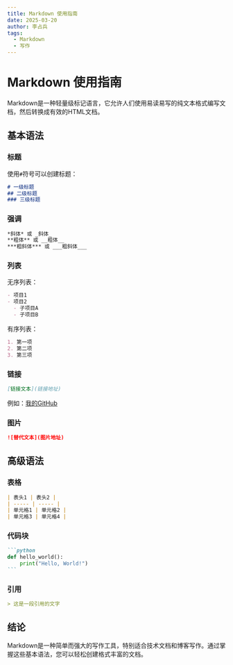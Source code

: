 ```yaml
---
title: Markdown 使用指南
date: 2025-03-20
author: 李占兵
tags:
  - Markdown
  - 写作
---
```


# Markdown 使用指南

Markdown是一种轻量级标记语言，它允许人们使用易读易写的纯文本格式编写文档，然后转换成有效的HTML文档。

## 基本语法

### 标题

使用`#`符号可以创建标题：

```markdown
# 一级标题
## 二级标题
### 三级标题
```

### 强调

```markdown
*斜体* 或 _斜体_
**粗体** 或 __粗体__
***粗斜体*** 或 ___粗斜体___
```

### 列表

无序列表：

```markdown
- 项目1
- 项目2
  - 子项目A
  - 子项目B
```

有序列表：

```markdown
1. 第一项
2. 第二项
3. 第三项
```

### 链接

```markdown
[链接文本](链接地址)
```

例如：[我的GitHub](https://github.com/zhanbingli)

### 图片

```markdown
![替代文本](图片地址)
```

## 高级语法

### 表格

```markdown
| 表头1 | 表头2 |
| ----- | ----- |
| 单元格1 | 单元格2 |
| 单元格3 | 单元格4 |
```

### 代码块

````markdown
```python
def hello_world():
    print("Hello, World!")
```
````

### 引用

```markdown
> 这是一段引用的文字
```

## 结论

Markdown是一种简单而强大的写作工具，特别适合技术文档和博客写作。通过掌握这些基本语法，您可以轻松创建格式丰富的文档。
